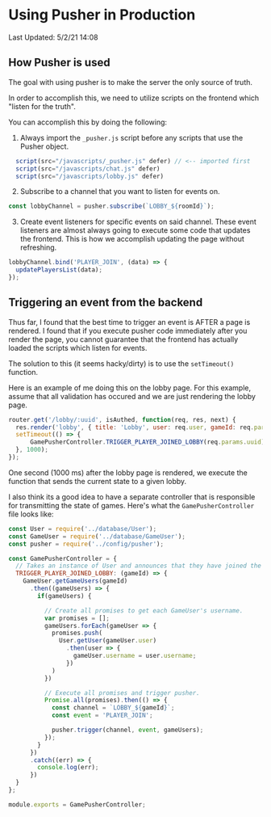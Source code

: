 # Using Pusher in Production
Last Updated: 5/2/21 14:08

## **How Pusher is used**
The goal with using pusher is to make the server the only source of truth. 

In order to accomplish this, we need to utilize scripts on the frontend which
"listen for the truth".

You can accomplish this by doing the following:
1. Always import the `_pusher.js` script before any scripts that use the Pusher object.
```javascript
  script(src="/javascripts/_pusher.js" defer) // <-- imported first
  script(src="/javascripts/chat.js" defer)
  script(src="/javascripts/lobby.js" defer)
```

2. Subscribe to a channel that you want to listen for events on.
```javascript
const lobbyChannel = pusher.subscribe(`LOBBY_${roomId}`);
```

3. Create event listeners for specific events on said channel. These event
   listeners are almost always going to execute some code that updates the
   frontend. This is how we accomplish updating the page without refreshing.
```javascript
lobbyChannel.bind('PLAYER_JOIN', (data) => {
  updatePlayersList(data);
});
```

## **Triggering an event from the backend**
Thus far, I found that the best time to trigger an event is AFTER a page is
rendered. I found that if you execute pusher code immediately
after you render the page, you cannot guarantee that the frontend has actually
loaded the scripts which listen for events.

The solution to this (it seems hacky/dirty) is to use the `setTimeout()`
function.

Here is an example of me doing this on the lobby page. For this example, assume
that all validation has occured and we are just rendering the lobby page.

```javascript
router.get('/lobby/:uuid', isAuthed, function(req, res, next) {
  res.render('lobby', { title: 'Lobby', user: req.user, gameId: req.params.uuid });
  setTimeout(() => {
      GamePusherController.TRIGGER_PLAYER_JOINED_LOBBY(req.params.uuid);
  }, 1000);
});

```
One second (1000 ms) after the lobby page is rendered, we execute the function
that sends the current state to a given lobby.

I also think its a good idea to have a separate controller that is responsible
for transmitting the state of games. 
Here's what the `GamePusherController` file looks like:

```javascript
const User = require('../database/User');
const GameUser = require('../database/GameUser');
const pusher = require('../config/pusher');

const GamePusherController = {
  // Takes an instance of User and announces that they have joined the Game. 
  TRIGGER_PLAYER_JOINED_LOBBY: (gameId) => {
    GameUser.getGameUsers(gameId)
      .then((gameUsers) => {
        if(gameUsers) {

          // Create all promises to get each GameUser's username.
          var promises = [];
          gameUsers.forEach(gameUser => {
            promises.push(
              User.getUser(gameUser.user)
                .then(user => {
                  gameUser.username = user.username;
                })
            )
          })

          // Execute all promises and trigger pusher.
          Promise.all(promises).then(() => {
            const channel = `LOBBY_${gameId}`;
            const event = 'PLAYER_JOIN';

            pusher.trigger(channel, event, gameUsers);
          });
        }
      })
      .catch((err) => {
        console.log(err);
      })
  }
};

module.exports = GamePusherController;
```